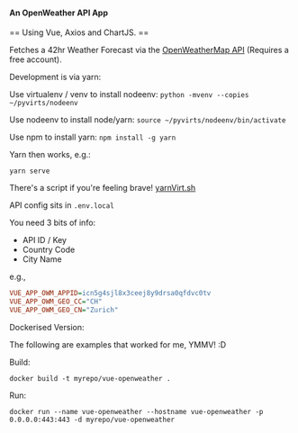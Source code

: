 #### An OpenWeather API App

== Using Vue, Axios and ChartJS. == 

Fetches a 42hr Weather Forecast via the [OpenWeatherMap API](https://openweathermap.org/api)
(Requires a free account).

Development is via yarn:

Use virtualenv / venv to install nodeenv:
`python -mvenv --copies ~/pyvirts/nodeenv`

Use nodeenv to install node/yarn:
`source ~/pyvirts/nodeenv/bin/activate`

Use npm to install yarn:
`npm install -g yarn`

Yarn then works, e.g.:

`yarn serve`

There's a script if you're feeling brave!
[yarnVirt.sh](yarnVirt.sh)

API config sits in `.env.local`

You need 3 bits of info: 

- API ID / Key
- Country Code 
- City Name 

e.g.,

```ini
VUE_APP_OWM_APPID=icn5g4sjl8x3ceej8y9drsa0qfdvc0tv
VUE_APP_OWM_GEO_CC="CH"
VUE_APP_OWM_GEO_CN="Zurich"
```

Dockerised Version:

The following are examples that worked for me, YMMV! :D 

Build:

```docker
docker build -t myrepo/vue-openweather .
```

Run:

```docker
docker run --name vue-openweather --hostname vue-openweather -p 0.0.0.0:443:443 -d myrepo/vue-openweather
```
